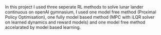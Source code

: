 In this project I used three seperate RL methods to solve lunar lander continuous on openAI gymnasium, I used one model free method (Proximal Policy Optimisation), one fully model based method (MPC with iLQR solver on learned dynamics and reward models) and one model free method accelarated by model based learning.
